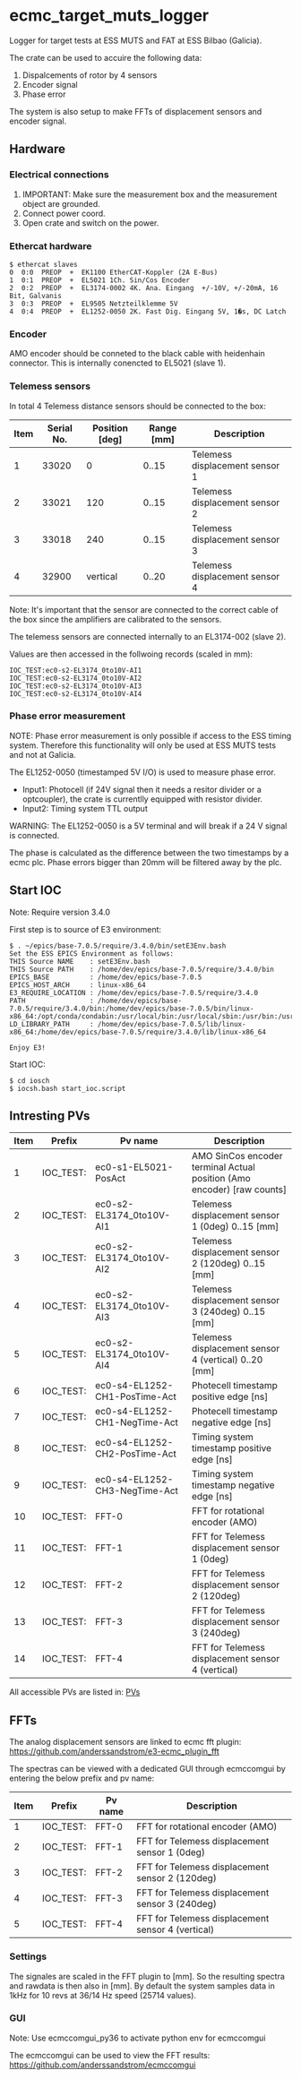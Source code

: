 # ecmc_target_muts_logger
Logger for target tests at ESS MUTS and FAT at ESS Bilbao (Galicia).

The crate can be used to accuire the following data:
1. Dispalcements of rotor by 4 sensors
2. Encoder signal
3. Phase error

The system is also setup to make FFTs of displacement sensors and encoder signal.

## Hardware

### Electrical connections

1. IMPORTANT: Make sure the measurement box and the measurement object are grounded.
2. Connect power coord.
3. Open crate and switch on the power.

### Ethercat hardware

```
$ ethercat slaves
0  0:0  PREOP  +  EK1100 EtherCAT-Koppler (2A E-Bus)
1  0:1  PREOP  +  EL5021 1Ch. Sin/Cos Encoder
2  0:2  PREOP  +  EL3174-0002 4K. Ana. Eingang  +/-10V, +/-20mA, 16 Bit, Galvanis
3  0:3  PREOP  +  EL9505 Netzteilklemme 5V
4  0:4  PREOP  +  EL1252-0050 2K. Fast Dig. Eingang 5V, 1�s, DC Latch
```

### Encoder

AMO encoder should be conneted to the black cable with heidenhain connector. This is internally conencted to EL5021 (slave 1). 

### Telemess sensors

In total 4 Telemess distance sensors should be connected to the box:

Item | Serial No. | Position [deg] | Range [mm] | Description
---  | ---        | ---            | ---        | --- |
1    | 33020      | 0              | 0..15      | Telemess displacement sensor 1
2    | 33021      | 120            | 0..15      | Telemess displacement sensor 2
3    | 33018      | 240            | 0..15      | Telemess displacement sensor 3
4    | 32900      | vertical       | 0..20      | Telemess displacement sensor 4

Note: It's important that the sensor are connected to the correct cable of the box since the amplifiers are calibrated to the sensors.

The telemess sensors are connected internally to an EL3174-002 (slave 2).

Values are then accessed in the follwoing records (scaled in mm):
```
IOC_TEST:ec0-s2-EL3174_0to10V-AI1
IOC_TEST:ec0-s2-EL3174_0to10V-AI2
IOC_TEST:ec0-s2-EL3174_0to10V-AI3
IOC_TEST:ec0-s2-EL3174_0to10V-AI4
```

### Phase error measurement

NOTE: Phase error measurement is only possible if access to the ESS timing system. Therefore this functionality will only be used at ESS MUTS tests and not at Galicia.

The EL1252-0050 (timestamped 5V I/O) is used to measure phase error.
* Input1: Photocell (if 24V signal then it needs a resitor divider or a optcoupler), the crate is currentlly equipped with resistor divider.
* Input2: Timing system TTL output

WARNING: The EL1252-0050 is a 5V terminal and will break if a 24 V signal is connected.

The phase is calculated as the difference between the two timestamps by a ecmc plc. Phase errors bigger than 20mm will be filtered away by the plc.

## Start IOC

Note: Require version 3.4.0

First step is to source of E3 environment:

```
$ . ~/epics/base-7.0.5/require/3.4.0/bin/setE3Env.bash 
Set the ESS EPICS Environment as follows:
THIS Source NAME    : setE3Env.bash
THIS Source PATH    : /home/dev/epics/base-7.0.5/require/3.4.0/bin
EPICS_BASE          : /home/dev/epics/base-7.0.5
EPICS_HOST_ARCH     : linux-x86_64
E3_REQUIRE_LOCATION : /home/dev/epics/base-7.0.5/require/3.4.0
PATH                : /home/dev/epics/base-7.0.5/require/3.4.0/bin:/home/dev/epics/base-7.0.5/bin/linux-x86_64:/opt/conda/condabin:/usr/local/bin:/usr/local/sbin:/usr/bin:/usr/sbin:/bin:/sbin:/home/dev/.local/bin:/home/dev/bin
LD_LIBRARY_PATH     : /home/dev/epics/base-7.0.5/lib/linux-x86_64:/home/dev/epics/base-7.0.5/require/3.4.0/lib/linux-x86_64

Enjoy E3!
```

Start IOC:
```
$ cd iosch
$ iocsh.bash start_ioc.script
```

## Intresting PVs

Item | Prefix   | Pv name                        | Description
--- | ---       | ---                            | --- |
1   | IOC_TEST: | ec0-s1-EL5021-PosAct           | AMO SinCos encoder terminal Actual position (Amo encoder) [raw counts]
2   | IOC_TEST: | ec0-s2-EL3174_0to10V-AI1       | Telemess displacement sensor 1 (0deg)  0..15 [mm]
3   | IOC_TEST: | ec0-s2-EL3174_0to10V-AI2       | Telemess displacement sensor 2 (120deg) 0..15 [mm]
4   | IOC_TEST: | ec0-s2-EL3174_0to10V-AI3       | Telemess displacement sensor 3 (240deg) 0..15 [mm]
5   | IOC_TEST: | ec0-s2-EL3174_0to10V-AI4       | Telemess displacement sensor 4 (vertical) 0..20 [mm]
6   | IOC_TEST: | ec0-s4-EL1252-CH1-PosTime-Act  | Photecell timestamp positive edge [ns]
7   | IOC_TEST: | ec0-s4-EL1252-CH1-NegTime-Act  | Photecell timestamp negative edge [ns]
8   | IOC_TEST: | ec0-s4-EL1252-CH2-PosTime-Act  | Timing system timestamp positive edge [ns]
9   | IOC_TEST: | ec0-s4-EL1252-CH3-NegTime-Act  | Timing system timestamp negative edge [ns]
10  | IOC_TEST: | FFT-0                          | FFT for rotational encoder (AMO)
11  | IOC_TEST: | FFT-1                          | FFT for Telemess displacement sensor 1 (0deg)
12  | IOC_TEST: | FFT-2                          | FFT for Telemess displacement sensor 2 (120deg)
13  | IOC_TEST: | FFT-3                          | FFT for Telemess displacement sensor 3 (240deg)
14  | IOC_TEST: | FFT-4                          | FFT for Telemess displacement sensor 4 (vertical)

All accessible PVs are listed in: [PVs](./iocsh/pvs.log)

## FFTs

The analog displacement sensors are linked to ecmc fft plugin:
https://github.com/anderssandstrom/e3-ecmc_plugin_fft

The spectras can be viewed with a dedicated GUI through ecmccomgui by entering the below prefix and pv name: 

Item | Prefix    | Pv name                        | Description
---  | ---       | ---                            | --- |
1    | IOC_TEST: | FFT-0                          | FFT for rotational encoder (AMO)
2    | IOC_TEST: | FFT-1                          | FFT for Telemess displacement sensor 1 (0deg)
3    | IOC_TEST: | FFT-2                          | FFT for Telemess displacement sensor 2 (120deg)
4    | IOC_TEST: | FFT-3                          | FFT for Telemess displacement sensor 3 (240deg)
5    | IOC_TEST: | FFT-4                          | FFT for Telemess displacement sensor 4 (vertical)


### Settings
The signales are scaled in the FFT plugin to [mm]. So the resulting spectra and rawdata is then also in [mm]. By default the system samples data in 1kHz for 10 revs at 36/14 Hz speed (25714 values). 

### GUI

Note: Use ecmccomgui_py36 to activate python env for ecmccomgui

The ecmccomgui can be used to view the FFT results: https://github.com/anderssandstrom/ecmccomgui
